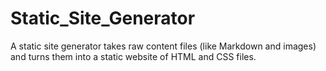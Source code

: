 # Static_Site_Generator
A static site generator takes raw content files (like Markdown and images) and turns them into a static website of HTML and CSS files.
